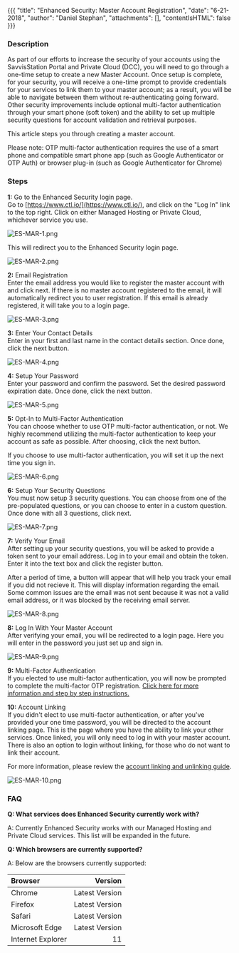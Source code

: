 {{{
  "title": "Enhanced Security: Master Account Registration",
  "date": "6-21-2018",
  "author": "Daniel Stephan",
  "attachments": [],
  "contentIsHTML": false
}}}
### Description

As part of our efforts to increase the security of your accounts using the SavvisStation Portal and Private Cloud (DCC), you will need to go through a one-time setup to create a new Master Account.  Once setup is complete, for your security, you will receive a one-time prompt to provide credentials for your services to link them to your master account; as a result, you will be able to navigate between them without re-authenticating going forward. Other security improvements include optional multi-factor authentication through your smart phone (soft token) and the ability to set up multiple security questions for account validation and retrieval purposes.

This article steps you through creating a master account.

Please note: OTP multi-factor authentication requires the use of a smart phone and compatible smart phone app (such as Google Authenticator or OTP Auth) or browser plug-in (such as Google Authenticator for Chrome)

### Steps
**1:** Go to the Enhanced Security login page.  
Go to [https://www.ctl.io/](https://www.ctl.io/), and click on the "Log In" link to the top right.  Click on either Managed Hosting or Private Cloud, whichever service you use.

![ES-MAR-1.png](../../images/ES-MAR-1.png)

This will redirect you to the Enhanced Security login page.

![ES-MAR-2.png](../../images/ES-MAR-2.png)

**2:** Email Registration  
Enter the email address you would like to register the master account with and click next.  If there is no master account registered to the email, it will automatically redirect you to user registration.  If this email is already registered, it will take you to a login page.

![ES-MAR-3.png](../../images/ES-MAR-3.png)

**3:** Enter Your Contact Details  
Enter in your first and last name in the contact details section.  Once done, click the next button.

![ES-MAR-4.png](../../images/ES-MAR-4.png)

**4:** Setup Your Password  
Enter your password and confirm the password.  Set the desired password expiration date.  Once done, click the next button.

![ES-MAR-5.png](../../images/ES-MAR-5.png)

**5:** Opt-In to Multi-Factor Authentication  
You can choose whether to use OTP multi-factor authentication, or not.  We highly recommend utilizing the multi-factor authentication to keep your account as safe as possible.  After choosing, click the next button.

If you choose to use multi-factor authentication, you will set it up the next time you sign in.

![ES-MAR-6.png](../../images/ES-MAR-6.png)

**6:** Setup Your Security Questions  
You must now setup 3 security questions.  You can choose from one of the pre-populated questions, or you can choose to enter in a custom question.  Once done with all 3 questions, click next.

![ES-MAR-7.png](../../images/ES-MAR-7.png)

**7:** Verify Your Email  
After setting up your security questions, you will be asked to provide a token sent to your email address.  Log in to your email and obtain the token.  Enter it into the text box and click the register button.

After a period of time, a button will appear that will help you track your email if you did not recieve it.  This will display information regarding the email.  Some common issues are the email was not sent because it was not a valid email address, or it was blocked by the receiving email server.

![ES-MAR-8.png](../../images/ES-MAR-8.png)

**8:** Log In With Your Master Account  
After verifying your email, you will be redirected to a login page.  Here you will enter in the password you just set up and sign in.

![ES-MAR-9.png](../../images/ES-MAR-9.png)

**9:** Multi-Factor Authentication  
If you elected to use multi-factor authentication, you will now be prompted to complete the multi-factor OTP registration.
[Click here for more information and step by step instructions.](managed-hosting-and-private-cloud-multi-factor-authentication-for-master-account.md)

**10:** Account Linking  
If you didn't elect to use multi-factor authentication, or after you've provided your one time password, you will be directed to the account linking page.  This is the page where you have the ability to link your other services.  Once linked, you will only need to log in with your master account.  There is also an option to login without linking, for those who do not want to link their account.

For more information, please review the [account linking and unlinking guide](enhanced-security-linking-and-unlinking-accounts.md).

![ES-MAR-10.png](../../images/ES-MAR-10.png)  

### FAQ  
**Q: What services does Enhanced Security currently work with?**

A: Currently Enhanced Security works with our Managed Hosting and Private Cloud services.  This list will be expanded in the future.

**Q: Which browsers are currently supported?**

A: Below are the browsers currently supported:  

Browser|Version|
:---|---:|
Chrome|Latest Version
Firefox|Latest Version
Safari|Latest Version
Microsoft Edge|Latest Version
Internet Explorer|11
